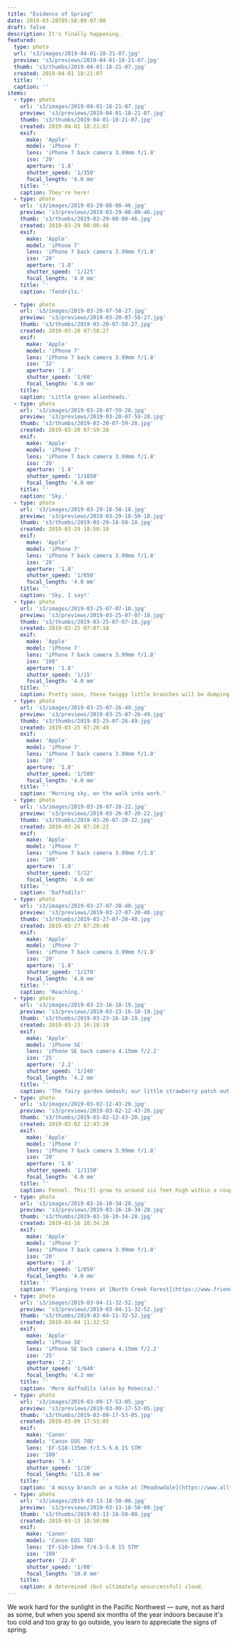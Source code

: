 ```yaml
---
title: "Evidence of Spring"
date: 2019-03-28T05:58:09-07:00
draft: false
description: It's finally happening.
featured:
  type: photo
  url: 's3/images/2019-04-01-18-21-07.jpg'
  preview: 's3/previews/2019-04-01-18-21-07.jpg'
  thumb: 's3/thumbs/2019-04-01-18-21-07.jpg'
  created: 2019-04-01 18:21:07
  title: ''
  caption: ''
items:
  - type: photo
    url: 's3/images/2019-04-01-18-21-07.jpg'
    preview: 's3/previews/2019-04-01-18-21-07.jpg'
    thumb: 's3/thumbs/2019-04-01-18-21-07.jpg'
    created: 2019-04-01 18:21:07
    exif:
      make: 'Apple'
      model: 'iPhone 7'
      lens: 'iPhone 7 back camera 3.99mm f/1.8'
      iso: '20'
      aperture: '1.8'
      shutter_speed: '1/350'
      focal_length: '4.0 mm'
    title: ''
    caption: They're here!
  - type: photo
    url: 's3/images/2019-03-29-08-00-46.jpg'
    preview: 's3/previews/2019-03-29-08-00-46.jpg'
    thumb: 's3/thumbs/2019-03-29-08-00-46.jpg'
    created: 2019-03-29 08:00:46
    exif:
      make: 'Apple'
      model: 'iPhone 7'
      lens: 'iPhone 7 back camera 3.99mm f/1.8'
      iso: '20'
      aperture: '1.8'
      shutter_speed: '1/125'
      focal_length: '4.0 mm'
    title: ''
    caption: 'Tendrils.'

  - type: photo
    url: 's3/images/2019-03-20-07-58-27.jpg'
    preview: 's3/previews/2019-03-20-07-58-27.jpg'
    thumb: 's3/thumbs/2019-03-20-07-58-27.jpg'
    created: 2019-03-20 07:58:27
    exif:
      make: 'Apple'
      model: 'iPhone 7'
      lens: 'iPhone 7 back camera 3.99mm f/1.8'
      iso: '32'
      aperture: '1.8'
      shutter_speed: '1/60'
      focal_length: '4.0 mm'
    title: ''
    caption: 'Little green alienheads.'
  - type: photo
    url: 's3/images/2019-03-20-07-59-28.jpg'
    preview: 's3/previews/2019-03-20-07-59-28.jpg'
    thumb: 's3/thumbs/2019-03-20-07-59-28.jpg'
    created: 2019-03-20 07:59:28
    exif:
      make: 'Apple'
      model: 'iPhone 7'
      lens: 'iPhone 7 back camera 3.99mm f/1.8'
      iso: '20'
      aperture: '1.8'
      shutter_speed: '1/1050'
      focal_length: '4.0 mm'
    title: ''
    caption: 'Sky.'
  - type: photo
    url: 's3/images/2019-03-29-18-50-18.jpg'
    preview: 's3/previews/2019-03-29-18-50-18.jpg'
    thumb: 's3/thumbs/2019-03-29-18-50-18.jpg'
    created: 2019-03-29 18:50:18
    exif:
      make: 'Apple'
      model: 'iPhone 7'
      lens: 'iPhone 7 back camera 3.99mm f/1.8'
      iso: '20'
      aperture: '1.8'
      shutter_speed: '1/850'
      focal_length: '4.0 mm'
    title: ''
    caption: 'Sky, I say!'
  - type: photo
    url: 's3/images/2019-03-25-07-07-18.jpg'
    preview: 's3/previews/2019-03-25-07-07-18.jpg'
    thumb: 's3/thumbs/2019-03-25-07-07-18.jpg'
    created: 2019-03-25 07:07:18
    exif:
      make: 'Apple'
      model: 'iPhone 7'
      lens: 'iPhone 7 back camera 3.99mm f/1.8'
      iso: '100'
      aperture: '1.8'
      shutter_speed: '1/15'
      focal_length: '4.0 mm'
    title: ''
    caption: Pretty soon, these twiggy little branches will be dumping so many apples onto the lawn beneath them that we won't even be able to give them away fast enough.
  - type: photo
    url: 's3/images/2019-03-25-07-26-49.jpg'
    preview: 's3/previews/2019-03-25-07-26-49.jpg'
    thumb: 's3/thumbs/2019-03-25-07-26-49.jpg'
    created: 2019-03-25 07:26:49
    exif:
      make: 'Apple'
      model: 'iPhone 7'
      lens: 'iPhone 7 back camera 3.99mm f/1.8'
      iso: '20'
      aperture: '1.8'
      shutter_speed: '1/500'
      focal_length: '4.0 mm'
    title: ''
    caption: 'Morning sky, on the walk into work.'
  - type: photo
    url: 's3/images/2019-03-26-07-20-22.jpg'
    preview: 's3/previews/2019-03-26-07-20-22.jpg'
    thumb: 's3/thumbs/2019-03-26-07-20-22.jpg'
    created: 2019-03-26 07:20:22
    exif:
      make: 'Apple'
      model: 'iPhone 7'
      lens: 'iPhone 7 back camera 3.99mm f/1.8'
      iso: '100'
      aperture: '1.8'
      shutter_speed: '1/12'
      focal_length: '4.0 mm'
    title: ''
    caption: 'Daffodils!'
  - type: photo
    url: 's3/images/2019-03-27-07-20-40.jpg'
    preview: 's3/previews/2019-03-27-07-20-40.jpg'
    thumb: 's3/thumbs/2019-03-27-07-20-40.jpg'
    created: 2019-03-27 07:20:40
    exif:
      make: 'Apple'
      model: 'iPhone 7'
      lens: 'iPhone 7 back camera 3.99mm f/1.8'
      iso: '20'
      aperture: '1.8'
      shutter_speed: '1/270'
      focal_length: '4.0 mm'
    title: ''
    caption: 'Reaching.'
  - type: photo
    url: 's3/images/2019-03-23-16-18-19.jpg'
    preview: 's3/previews/2019-03-23-16-18-19.jpg'
    thumb: 's3/thumbs/2019-03-23-16-18-19.jpg'
    created: 2019-03-23 16:18:19
    exif:
      make: 'Apple'
      model: 'iPhone SE'
      lens: 'iPhone SE back camera 4.15mm f/2.2'
      iso: '25'
      aperture: '2.2'
      shutter_speed: '1/240'
      focal_length: '4.2 mm'
    title: ''
    caption: 'The fairy garden &mdash; our little strawberry patch out back. (Photo by [Rebecca](https://www.instagram.com/rebecca.nunciato/).)'
  - type: photo
    url: 's3/images/2019-03-02-12-43-20.jpg'
    preview: 's3/previews/2019-03-02-12-43-20.jpg'
    thumb: 's3/thumbs/2019-03-02-12-43-20.jpg'
    created: 2019-03-02 12:43:20
    exif:
      make: 'Apple'
      model: 'iPhone 7'
      lens: 'iPhone 7 back camera 3.99mm f/1.8'
      iso: '20'
      aperture: '1.8'
      shutter_speed: '1/1150'
      focal_length: '4.0 mm'
    title: ''
    caption: Fennel. This'll grow to around six feet high within a couple of months.
  - type: photo
    url: 's3/images/2019-03-16-10-34-28.jpg'
    preview: 's3/previews/2019-03-16-10-34-28.jpg'
    thumb: 's3/thumbs/2019-03-16-10-34-28.jpg'
    created: 2019-03-16 10:34:28
    exif:
      make: 'Apple'
      model: 'iPhone 7'
      lens: 'iPhone 7 back camera 3.99mm f/1.8'
      iso: '20'
      aperture: '1.8'
      shutter_speed: '1/850'
      focal_length: '4.0 mm'
    title: ''
    caption: 'Planging trees at [North Creek Forest](https://www.friendsnorthcreekforest.org/).'
  - type: photo
    url: 's3/images/2019-03-04-11-32-52.jpg'
    preview: 's3/previews/2019-03-04-11-32-52.jpg'
    thumb: 's3/thumbs/2019-03-04-11-32-52.jpg'
    created: 2019-03-04 11:32:52
    exif:
      make: 'Apple'
      model: 'iPhone SE'
      lens: 'iPhone SE back camera 4.15mm f/2.2'
      iso: '25'
      aperture: '2.2'
      shutter_speed: '1/640'
      focal_length: '4.2 mm'
    title: ''
    caption: 'More daffodils (also by Rebecca).'
  - type: photo
    url: 's3/images/2019-03-09-17-53-05.jpg'
    preview: 's3/previews/2019-03-09-17-53-05.jpg'
    thumb: 's3/thumbs/2019-03-09-17-53-05.jpg'
    created: 2019-03-09 17:53:05
    exif:
      make: 'Canon'
      model: 'Canon EOS 70D'
      lens: 'EF-S18-135mm f/3.5-5.6 IS STM'
      iso: '100'
      aperture: '5.6'
      shutter_speed: '1/20'
      focal_length: '121.0 mm'
    title: ''
    caption: 'A mossy branch on a hike at [Meadowdale](https://www.alltrails.com/trail/us/washington/meadowdale-beach-trails)'
  - type: photo
    url: 's3/images/2019-03-13-18-50-00.jpg'
    preview: 's3/previews/2019-03-13-18-50-00.jpg'
    thumb: 's3/thumbs/2019-03-13-18-50-00.jpg'
    created: 2019-03-13 18:50:00
    exif:
      make: 'Canon'
      model: 'Canon EOS 70D'
      lens: 'EF-S10-18mm f/4.5-5.6 IS STM'
      iso: '100'
      aperture: '22.0'
      shutter_speed: '1/80'
      focal_length: '10.0 mm'
    title:
    caption: A determined (but ultimately unsuccessful) cloud.
---
```


We work hard for the sunlight in the Pacific Northwest &mdash; sure, not as hard as some, but when you spend six months of the year indoors because it's too cold and too gray to go outside, you learn to appreciate the signs of spring.
